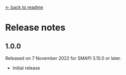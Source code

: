 [← back to readme](README.md)

# Release notes

## 1.0.0
Released on 7 November 2022 for SMAPI 3.15.0 or later.

- Initial release